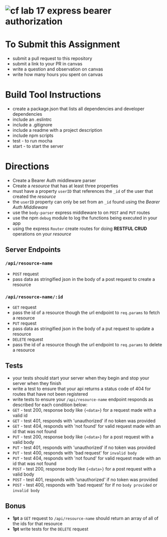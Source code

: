 ![cf](https://i.imgur.com/7v5ASc8.png) lab 17 express bearer authorization
======

# To Submit this Assignment
  * submit a pull request to this repository
  * submit a link to your PR in canvas
  * write a question and observation on canvas
  * write how many hours you spent on canvas

# Build Tool Instructions
* create a package.json that lists all dependencies and developer dependencies
* include an .eslintrc
* include a .gitignore
* include a readme with a project description
* include npm scripts
 * test - to run mocha
 * start - to start the server

# Directions
* Create a Bearer Auth middleware parser
* Create a _resource_ that has at least three properties
 * must have a property `userID` that references the `_id` of the user that created the _resource_
 * the `userID` property can only be set from an `_id` found using the _Bearer Auth Middleware_
* use the `body-parser` express middleware to on `POST` and `PUT` routes
* use the npm `debug` module to log the functions being executed in your app
* using the express `Router` create routes for doing **RESTFUL CRUD** operations on your _resource_

## Server Endpoints
### `/api/resource-name`
* `POST` request
 * pass data as stringified json in the body of a post request to create a resource

### `/api/resource-name/:id`
* `GET` request
 * pass the id of a resource though the url endpoint to `req.params` to fetch a resource   
* `PUT` request
 * pass data as stringified json in the body of a put request to update a resource
* `DELETE` request
 * pass the id of a resource though the url endpoint to `req.params` to delete a resource   

## Tests
* your tests should start your server when they begin and stop your server when they finish
* write a test to ensure that your api returns a status code of 404 for routes that have not been registered
* write tests to ensure your `/api/resource-name` endpoint responds as described for each condition below:
 * `GET` - test 200, response body like `{<data>}` for a request made with a valid id
 * `GET` - test 401, responds with 'unauthorized' if no token was provided
 * `GET` - test 404, responds with 'not found' for valid request made with an id that was not found
 * `PUT` - test 200, response body like  `{<data>}` for a post request with a valid body
 * `PUT` - test 401, responds with 'unauthorized' if no token was provided
 * `PUT` - test 400, responds with 'bad request' for `invalid body`
 * `PUT` - test 404, responds with 'not found' for valid request made with an id that was not found
 * `POST` - test 200, response body like `{<data>}` for a post request with a valid body
 * `POST` - test 401, responds with 'unauthorized' if no token was provided
 * `POST` - test 400, responds with 'bad request' for if no `body provided` or `invalid body`

## Bonus
* **1pt** a `GET` request to `/api/resource-name` should return an array of all of the ids for that resource
* **1pt** write tests for the `DELETE` request
